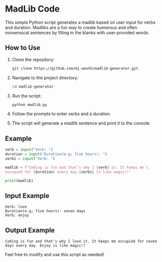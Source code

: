 # MadLib Code

This simple Python script generates a madlib based on user input for verbs and duration. Madlibs are a fun way to create humorous and often nonsensical sentences by filling in the blanks with user-provided words.

## How to Use

1. Clone the repository:

    ```bash
    git clone https://github.com/mj-weshh/madlib-generator.git
    ```

2. Navigate to the project directory:

    ```bash
    cd madlib-generator
    ```

3. Run the script:

    ```bash
    python madlib.py
    ```

4. Follow the prompts to enter verbs and a duration.

5. The script will generate a madlib sentence and print it to the console.

## Example
```python
verb = input("Verb: ")
duration = input("Duration(e.g; five hours): ")
verb1 = input("Verb: ")

madlib = f"Coding is fun and that's why I {verb} it. It keeps me \
occupied for {duration} every day.{verb1} is like magic!!"

print(madlib)
```

## Input Example
```
Verb: love
Duration(e.g; five hours): seven days
Verb: enjoy
```

## Output Example
```
Coding is fun and that's why I love it. It keeps me occupied for seven days every day. Enjoy is like magic!!
```

Feel free to modify and use this script as needed!
